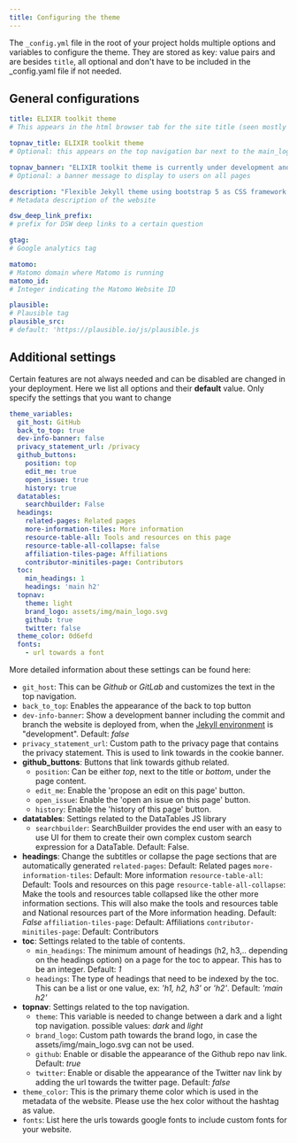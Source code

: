 ```yaml
---
title: Configuring the theme
---
```


The `_config.yml` file in the root of your project holds multiple options and variables to configure the theme. They  are stored as key: value pairs and are besides `title`, all optional and don't have to be included in the _config.yaml file if not needed.

## General configurations

```yml
title: ELIXIR toolkit theme
# This appears in the html browser tab for the site title (seen mostly by search engines, not users)

topnav_title: ELIXIR toolkit theme
# Optional: this appears on the top navigation bar next to the main_logo.svg icon

topnav_banner: "ELIXIR toolkit theme is currently under development and may change at any point - it is not meant for production use"
# Optional: a banner message to display to users on all pages

description: "Flexible Jekyll theme using bootstrap 5 as CSS framework."
# Metadata description of the website

dsw_deep_link_prefix:
# prefix for DSW deep links to a certain question

gtag:
# Google analytics tag

matomo:
# Matomo domain where Matomo is running
matomo_id:
# Integer indicating the Matomo Website ID

plausible: 
# Plausible tag
plausible_src: 
# default: 'https://plausible.io/js/plausible.js

```

## Additional settings

Certain features are not always needed and can be disabled are changed in your deployment. Here we list all options and their **default** value. Only specify the settings that you want to change 

```yml
theme_variables: 
  git_host: GitHub
  back_to_top: true
  dev-info-banner: false
  privacy_statement_url: /privacy
  github_buttons: 
    position: top
    edit_me: true
    open_issue: true
    history: true
  datatables:
    searchbuilder: False
  headings:
    related-pages: Related pages
    more-information-tiles: More information
    resource-table-all: Tools and resources on this page
    resource-table-all-collapse: false
    affiliation-tiles-page: Affiliations
    contributor-minitiles-page: Contributors
  toc:
    min_headings: 1
    headings: 'main h2'
  topnav:
    theme: light
    brand_logo: assets/img/main_logo.svg
    github: true
    twitter: false
  theme_color: 0d6efd
  fonts:
    - url towards a font
```

More detailed information about these settings can be found here:

* `git_host`: This can be *Github* or *GitLab* and customizes the text in the top navigation.
* `back_to_top`: Enables the appearance of the back to top button
* `dev-info-banner`: Show a development banner including the commit and branch the website is deployed from, when the [Jekyll environment](https://jekyllrb.com/docs/configuration/environments/) is "development". Default: *false*
* `privacy_statement_url`: Custom path to the privacy page that contains the privacy statement. This is used to link towards in the cookie banner.
* **github_buttons**: Buttons that link towards github related.
  * `position`: Can be either *top*, next to the title or *bottom*, under the page content.
  * `edit_me`: Enable the 'propose an edit on this page' button.
  * `open_issue`: Enable the 'open an issue on this page' button.
  * `history`: Enable the 'history of this page' button.
* **datatables**: Settings related to the DataTables JS library
  * `searchbuilder`: SearchBuilder provides the end user with an easy to use UI for them to create their own complex custom search expression for a DataTable. Default: False.
* **headings**: Change the subtitles or collapse the page sections that are automatically generated
    `related-pages`: Default: Related pages
    `more-information-tiles`:  Default: More information
    `resource-table-all`: Default: Tools and resources on this page
    `resource-table-all-collapse`: Make the tools and resources table collapsed like the other more information sections. This will also make the tools and resources table and National resources part of the More information heading. Default: *False*
    `affiliation-tiles-page`: Default: Affiliations
    `contributor-minitiles-page`: Default: Contributors
* **toc**: Settings related to the table of contents.
  * `min_headings`: The minimum amount of headings (h2, h3,.. depending on the headings option) on a page for the toc to appear. This has to be an integer. Default: *1*
  * `headings`: The type of headings that need to be indexed by the toc. This can be a list or one value, ex: *'h1, h2, h3'* or *'h2'*. Default: *'main h2'*
* **topnav**: Settings related to the top navigation.
  *  `theme`: This variable is needed to change between a dark and a light top navigation. possible values: *dark* and *light*
  *  `brand_logo`: Custom path towards the brand logo, in case the assets/img/main_logo.svg can not be used.
  *  `github`: Enable or disable the appearance of the Github repo nav link. Default: *true*
  *  `twitter`: Enable or disable the appearance of the Twitter nav link by adding the url towards the twitter page. Default: *false*
* `theme_color`: This is the primary theme color which is used in the metadata of the website. Please use the hex color without the hashtag as value.
* `fonts`: List here the urls towards google fonts to include custom fonts for your website.
